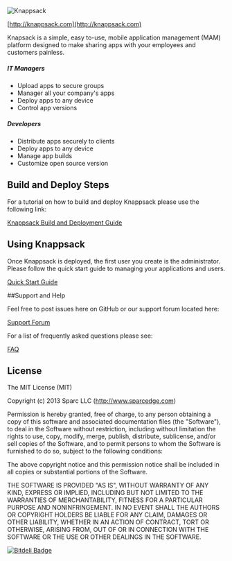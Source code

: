 ![Knappsack](https://s3.amazonaws.com/knappsack/logo-header.png "Knappsack")


[http://knappsack.com](http://knappsack.com)

Knapsack is a simple, easy to-use, mobile application management (MAM) platform designed to make sharing apps with your employees and customers painless.

##### IT Managers

* Upload apps to secure groups
* Manager all your company's apps
* Deploy apps to any device
* Control app versions

##### Developers

* Distribute apps securely to clients
* Deploy apps to any device
* Manage app builds
* Customize open source version

## Build and Deploy Steps
For a tutorial on how to build and deploy Knappsack please use the following link:

[Knappsack Build and Deployment Guide](https://s3.amazonaws.com/knappsack/KnappsackOSSEditionDeploymentGuide.pdf "How to Build and Deploy Knappsack")

## Using Knappsack

Once Knappsack is deployed, the first user you create is the administrator.  Please follow the quick start guide to managing your applications and users.

[Quick Start Guide](https://s3.amazonaws.com/knappsack/KnappsackQuickStartGuide.pdf "Quick Start Guide")

##Support and Help

Feel free to post issues here on GitHub or our support forum located here:

[Support Forum](http://support.knappsack.com "Support")

For a list of frequently asked questions please see:

[FAQ](http://knappsack.com/faqs/ "Frequently Asked Questions")

## License

The MIT License (MIT)

Copyright (c) 2013 Sparc LLC (http://www.sparcedge.com)

Permission is hereby granted, free of charge, to any person obtaining a copy of this software and associated documentation files (the "Software"), to deal in the Software without restriction, including without limitation the rights to use, copy, modify, merge, publish, distribute, sublicense, and/or sell copies of the Software, and to permit persons to whom the Software is furnished to do so, subject to the following conditions:

The above copyright notice and this permission notice shall be included in all copies or substantial portions of the Software.

THE SOFTWARE IS PROVIDED "AS IS", WITHOUT WARRANTY OF ANY KIND, EXPRESS OR IMPLIED, INCLUDING BUT NOT LIMITED TO THE WARRANTIES OF MERCHANTABILITY, FITNESS FOR A PARTICULAR PURPOSE AND NONINFRINGEMENT. IN NO EVENT SHALL THE AUTHORS OR COPYRIGHT HOLDERS BE LIABLE FOR ANY CLAIM, DAMAGES OR OTHER LIABILITY, WHETHER IN AN ACTION OF CONTRACT, TORT OR OTHERWISE, ARISING FROM, OUT OF OR IN CONNECTION WITH THE SOFTWARE OR THE USE OR OTHER DEALINGS IN THE SOFTWARE.


[![Bitdeli Badge](https://d2weczhvl823v0.cloudfront.net/jrdalpra/knappsack/trend.png)](https://bitdeli.com/free "Bitdeli Badge")

